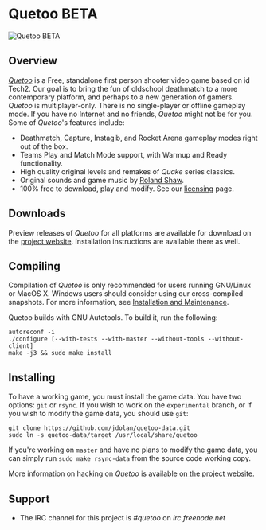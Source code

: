# Quetoo BETA
![Quetoo BETA](http://farm8.staticflickr.com/7052/6840396962_e01802d3f9_c.jpg)

## Overview

[_Quetoo_](http://quetoo.org) is a Free, standalone first person shooter video game based on id Tech2. Our goal is to bring the fun of oldschool deathmatch to a more contemporary platform, and perhaps to a new generation of gamers. _Quetoo_ is multiplayer-only. There is no single-player or offline gameplay mode. If you have no Internet and no friends, _Quetoo_ might not be for you. Some of _Quetoo_'s features include:

 * Deathmatch, Capture, Instagib, and Rocket Arena gameplay modes right out of the box.
 * Teams Play and Match Mode support, with Warmup and Ready functionality.
 * High quality original levels and remakes of _Quake_ series classics.
 * Original sounds and game music by <a href="http://rolandshaw.wordpress.com/">Roland Shaw</a>.
 * 100% free to download, play and modify. See our <a href="http://quetoo.org/books/documentation/licensing">licensing</a> page.

## Downloads

Preview releases of _Quetoo_ for all platforms are available for download on the [project website](http://quetoo.org/pages/downloads). Installation instructions are available there as well.

## Compiling

Compilation of _Quetoo_ is only recommended for users running GNU/Linux or MacOS X. Windows users should consider using our cross-compiled snapshots. For more information, see [Installation and Maintenance](http://quetoo.org/books/documentation/installation-and-maintenance).

Quetoo builds with GNU Autotools. To build it, run the following:

    autoreconf -i
    ./configure [--with-tests --with-master --without-tools --without-client]
    make -j3 && sudo make install

## Installing

To have a working game, you must install the game data. You have two options: `git` or `rsync`. If you wish to work on the `experimental` branch, or if you wish to modify the game data, you should use `git`:

    git clone https://github.com/jdolan/quetoo-data.git
    sudo ln -s quetoo-data/target /usr/local/share/quetoo
    
If you're working on `master` and have no plans to modify the game data, you can simply run `sudo make rsync-data` from the source code working copy.

More information on hacking on _Quetoo_ is available [on the project website](http://quetoo.org/books/documentation/developing-and-modding).

## Support
 * The IRC channel for this project is *#quetoo* on *irc.freenode.net*
